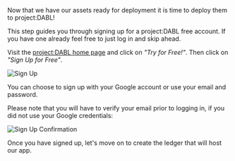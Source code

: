 Now that we have our assets ready for deployment it is time to deploy them to project:DABL!

This step guides you through signing up for a project:DABL free account. If you have one already feel free to just log in and skip ahead.

Visit the [project:DABL home page](https://projectdabl.com/) and click on _"Try for Free!"_.
Then click on _"Sign Up for Free"_.

![Sign Up](/daml/courses/getting-started/deploy-to-dabl/assets/project-dabl-signup.gif)


You can choose to sign up with your Google account or use your email and password.

Please note that you will have to verify your email prior to logging in, if you did not use your Google credentials:

![Sign Up Confirmation](/daml/courses/getting-started/deploy-to-dabl/assets/project-dabl-signup-confirmation.gif)

Once you have signed up, let's move on to create the ledger that will host our app.